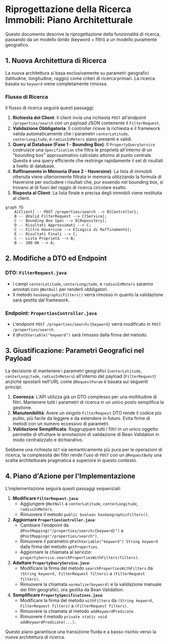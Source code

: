 # Riprogettazione della Ricerca Immobili: Piano Architetturale

Questo documento descrive la riprogettazione della funzionalità di ricerca, passando da un modello ibrido (keyword + filtri) a un modello puramente geografico.

## 1. Nuova Architettura di Ricerca

La nuova architettura si basa esclusivamente su parametri geografici (latitudine, longitudine, raggio) come criteri di ricerca primari. La ricerca basata su `keyword` viene completamente rimossa.

### Flusso di Ricerca
Il flusso di ricerca seguirà questi passaggi:
1.  **Richiesta del Client**: Il client invia una richiesta `POST` all'endpoint `/properties/search` con un payload JSON contenente il `FilterRequest`.
2.  **Validazione Obbligatoria**: Il controller riceve la richiesta e il framework valida automaticamente che i parametri `centerLatitude`, `centerLongitude`, e `radiusInMeters` siano presenti e validi.
3.  **Query al Database (Fase 1 - Bounding Box)**: Il `PropertyQueryService` costruisce una `Specification` che filtra le proprietà all'interno di un "bounding box" approssimativo calcolato attorno al punto centrale. Questa è una query efficiente che restringe rapidamente il set di risultati a livello di database.
4.  **Raffinamento in Memoria (Fase 2 - Haversine)**: La lista di immobili ottenuta viene ulteriormente filtrata in memoria utilizzando la formula di Haversine per escludere i risultati che, pur essendo nel bounding box, si trovano al di fuori del raggio di ricerca circolare esatto.
5.  **Risposta al Client**: La lista finale e precisa degli immobili viene restituita al client.

```mermaid
graph TD
    A[Client] -- POST /properties/search --> B{Controller};
    B -- @Valid FilterRequest --> C[Service];
    C -- Bounding Box Spec --> D[Repository];
    D -- Risultati Approssimati --> C;
    C -- Filtro Haversine --> E[Logica di Raffinamento];
    E -- Risultati Finali --> C;
    C -- Lista Proprietà --> B;
    B -- 200 OK --> A;
```

## 2. Modifiche a DTO ed Endpoint

### DTO: `FilterRequest.java`
-   I campi `centerLatitude`, `centerLongitude`, e `radiusInMeters` saranno annotati con `@NotNull` per renderli obbligatori.
-   Il metodo `hasGeographicFilters()` verrà rimosso in quanto la validazione sarà gestita dal framework.

### Endpoint: `PropertiesController.java`
-   L'endpoint `POST /properties/search/{keyword}` verrà modificato in `POST /properties/search`.
-   Il `@PathVariable("keyword")` sarà rimosso dalla firma del metodo.

## 3. Giustificazione: Parametri Geografici nel Payload

La decisione di mantenere i parametri geografici (`centerLatitude`, `centerLongitude`, `radiusInMeters`) all'interno del payload (`FilterRequest`) anziché spostarli nell'URL come `@RequestParam` è basata sui seguenti principi:

1.  **Coerenza**: L'API utilizza già un DTO complesso per una moltitudine di filtri. Mantenere tutti i parametri di ricerca in un unico posto semplifica la gestione.
2.  **Manutenibilità**: Avere un singolo `FilterRequest` DTO rende il codice più pulito, più facile da leggere e da estendere in futuro. Evita firme di metodi con un numero eccessivo di parametri.
3.  **Validazione Semplificata**: Raggruppare tutti i filtri in un unico oggetto permette di sfruttare le annotazioni di validazione di Bean Validation in modo centralizzato e dichiarativo.

Sebbene una richiesta `GET` sia semanticamente più pura per le operazioni di ricerca, la complessità dei filtri rende l'uso di `POST` con un `@RequestBody` una scelta architetturale pragmatica e superiore in questo contesto.

## 4. Piano d'Azione per l'Implementazione

L'implementazione seguirà questi passaggi sequenziali:

1.  **Modificare `FilterRequest.java`**:
    -   Aggiungere `@NotNull` a `centerLatitude`, `centerLongitude`, `radiusInMeters`.
    -   Rimuovere il metodo `public boolean hasGeographicFilters()`.
2.  **Aggiornare `PropertiesController.java`**:
    -   Cambiare l'endpoint da `@PostMapping("/properties/search/{keyword}")` a `@PostMapping("/properties/search")`.
    -   Rimuovere il parametro `@PathVariable("keyword") String keyword` dalla firma del metodo `getProperties`.
    -   Aggiornare la chiamata al servizio: `propertyService.searchPropertiesWithFilters(filters)`.
3.  **Adattare `PropertyQueryService.java`**:
    -   Modificare la firma del metodo `searchPropertiesWithFilters` da `(String keyword, FilterRequest filters)` a `(FilterRequest filters)`.
    -   Rimuovere la chiamata `normalize(keyword)` e la validazione manuale dei filtri geografici, ora gestita da Bean Validation.
4.  **Semplificare `PropertySpecifications.java`**:
    -   Modificare la firma del metodo `withFilters` da `(String keyword, FilterRequest filters)` a `(FilterRequest filters)`.
    -   Rimuovere la chiamata al metodo `addKeywordPredicate`.
    -   Rimuovere il metodo `private static void addKeywordPredicate(...)`.

Questo piano garantisce una transizione fluida e a basso rischio verso la nuova architettura di ricerca.